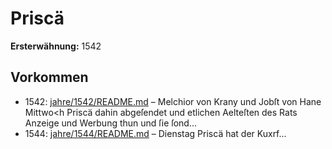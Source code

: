 # Priscä

**Ersterwähnung:** 1542

## Vorkommen
- 1542: [jahre/1542/README.md](../jahre/1542/README.md) – Melchior von Krany und Jobſt von
Hane Mittwo<h Priscä dahin abgeſendet und etlichen
Aelteſten des Rats Anzeige und Werbung thun und ſie
ſond...
- 1544: [jahre/1544/README.md](../jahre/1544/README.md) – Dienstag Priscä hat der Kuxrf...
